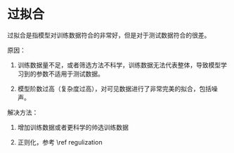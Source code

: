 # 过拟合

过拟合是指模型对训练数据符合的非常好，但是对于测试数据符合的很差。

原因：

1. 训练数据量不足，或者筛选方法不科学，训练数据无法代表整体，导致模型学习到的参数不适用于测试数据。

2. 模型阶数过高（复杂度过高），对可见数据进行了非常完美的拟合，包括噪声。

解决方法：

1. 增加训练数据或者更科学的帅选训练数据

2. 正则化，参考 \ref regulization